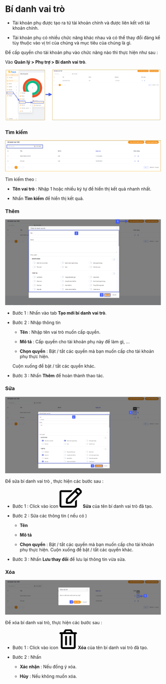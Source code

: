 # Bí danh vai trò

- Tài khoản phụ được tạo ra từ tài khoản chính và được liên kết với tài khoản chính.

- Tài khoản phụ có nhiều chức năng khác nhau và có thể thay đổi đáng kể tùy thuộc vào vị trí của chúng và mục tiêu của chúng là gì.

Để cấp quyền cho tài khoản phụ vào chức năng nào thì thực hiện như sau :

Vào **Quản lý > Phụ trợ > Bí danh vai trò**.

  <span style="display:block;text-align:left">![Manage device ](/docs/assets/images/web-interface/internal/aliases-1.png)

### Tìm kiếm 

<span style="display:block;text-align:left">![Manage device ](/docs/assets/images/web-interface/internal/search-aliases-1.png)

Tìm kiếm theo : 

- **Tên vai trò** : Nhập 1 hoặc nhiều ký tự để hiển thị kết quả nhanh nhất.

- Nhấn **Tìm kiếm** để hiển thị kết quả.

### Thêm  

<span style="display:block;text-align:left">![Manage device ](/docs/assets/images/web-interface/internal/grant-permission.png)

- Bước 1 : Nhấn vào tab **Tạo mới bí danh vai trò**.

- Bước 2 : Nhập thông tin 
  
  - **Tên** : Nhập tên vai trò muốn cấp quyền.
  
  - **Mô tả** : Cấp quyền cho tài khoản phụ này để làm gì, ...
  
  - **Chọn quyền** : Bật / tắt các quyền mà bạn muốn cấp cho tài khoản phụ thực hiện. 

  Cuộn xuống để bật / tắt các quyền khác.

- Bước 3 : Nhấn **Thêm** để hoàn thành thao tác.

### Sửa 

  <span style="display:block;text-align:left">![Manage device ](/docs/assets/images/web-interface/internal/edit-aliases-1.png) 

Để sửa bí danh vai trò , thực hiện các bước sau :

- Bước 1 : Click vào icon <span class="icon-left svg-filter-info">![Ok](/docs/assets/images/web-interface/icon/SVG/edit.svg) **Sửa** của tên bí danh vai trò đã tạo.

- Bước 2 : Sửa các thông tin ( nếu có )
  
  - **Tên** 
  
  - **Mô tả**
  
  - **Chọn quyền** : Bật / tắt các quyền mà bạn muốn cấp cho tài khoản phụ thực hiện. Cuộn xuống để bật / tắt các quyền khác.

- Bước 3 : Nhấn **Lưu thay đổi** để lưu lại thông tin vừa sửa.

### Xóa 

<span style="display:block;text-align:left">![Manage device ](/docs/assets/images/web-interface/internal/delete-aliases.png) 


Để xóa bí danh vai trò, thực hiện các bước sau :

- Bước 1 : Click vào icon <span class="icon-left svg-filter-info">![Ok](/docs/assets/images/web-interface/icon/SVG/trash-alt.svg) **Xóa** của tên bí danh vai trò đã tạo.

- Bước 2 : Nhấn 
  
  + **Xác nhận** : Nếu đồng ý xóa.
  
  + **Hủy** : Nếu không muốn xóa.
